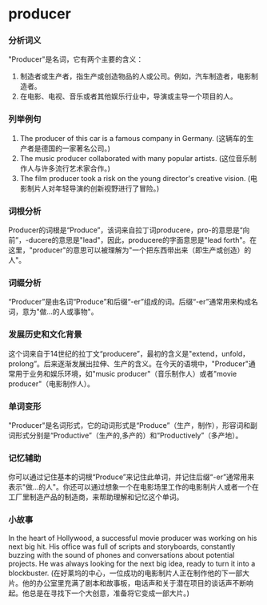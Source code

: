 # producer

### 分析词义

  

"Producer"是名词，它有两个主要的含义：

  

1.  制造者或生产者，指生产或创造物品的人或公司。例如，汽车制造者，电影制造者。
2.  在电影、电视、音乐或者其他娱乐行业中，导演或主导一个项目的人。

  

### 列举例句

  

1.  The producer of this car is a famous company in Germany. (这辆车的生产者是德国的一家著名公司。)
2.  The music producer collaborated with many popular artists. (这位音乐制作人与许多流行艺术家合作。)
3.  The film producer took a risk on the young director's creative vision. (电影制片人对年轻导演的创新视野进行了冒险。)

  

### 词根分析

  

Producer的词根是“Produce”，该词来自拉丁词producere，pro-的意思是“向前”，-ducere的意思是"lead"，因此，producere的字面意思是"lead forth"。在这里，"producer"的意思可以被理解为"一个把东西带出来（即生产或创造）的人"。

  

### 词缀分析

  

“Producer”是由名词“Produce”和后缀“-er”组成的词。后缀“-er”通常用来构成名词，意为"做...的人或事物"。

  

### 发展历史和文化背景

  

这个词来自于14世纪的拉丁文“producere”，最初的含义是"extend，unfold，prolong”。后来逐渐发展出拉伸、生产的含义。在今天的语境中，"Producer"通常用于业务和娱乐环境，如"music producer"（音乐制作人）或者"movie producer"（电影制作人）。

  

### 单词变形

  

"Producer"是名词形式，它的动词形式是“Produce”（生产，制作），形容词和副词形式分别是“Productive”（生产的,多产的）和“Productively”（多产地）。

  

### 记忆辅助

  

你可以通过记住基本的词根“Produce”来记住此单词，并记住后缀“-er”通常用来表示"做...的人"。你还可以通过想象一个在电影场里工作的电影制片人或者一个在工厂里制造产品的制造商，来帮助理解和记忆这个单词。

  

### 小故事

  

In the heart of Hollywood, a successful movie producer was working on his next big hit. His office was full of scripts and storyboards, constantly buzzing with the sound of phones and conversations about potential projects. He was always looking for the next big idea, ready to turn it into a blockbuster. (在好莱坞的中心，一位成功的电影制片人正在制作他的下一部大片。他的办公室里充满了剧本和故事板，电话声和关于潜在项目的谈话声不断响起。他总是在寻找下一个大创意，准备将它变成一部大片。)
